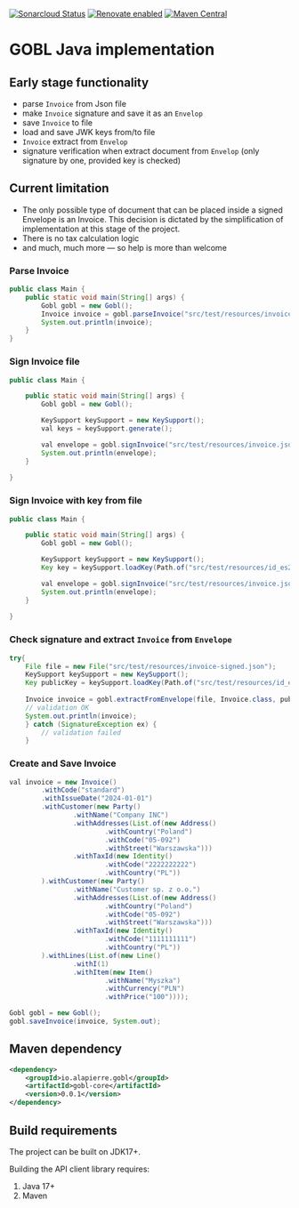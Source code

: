 [![Sonarcloud Status](https://sonarcloud.io/api/project_badges/measure?project=alapierre_ksef-java-rest-client&metric=alert_status)](https://sonarcloud.io/dashboard?id=alapierre_gobl.java)
[![Renovate enabled](https://img.shields.io/badge/renovate-enabled-brightgreen.svg)](https://renovatebot.com/)
[![Maven Central](http://img.shields.io/maven-central/v/io.alapierre.gobl/gobl-java)](https://search.maven.org/artifact/io.alapierre.gobl/gobl-java)

# GOBL Java implementation

## Early stage functionality

- parse `Invoice` from Json file
- make `Invoice` signature and save it as an `Envelop`
- save `Invoice` to file
- load and save JWK keys from/to file
- `Invoice` extract from `Envelop`
- signature verification when extract document from `Envelop` (only signature by one, provided key is checked)

## Current limitation

- The only possible type of document that can be placed inside a signed Envelope is an Invoice. This decision is dictated by the simplification of implementation at this stage of the project.
- There is no tax calculation logic
- and much, much more — so help is more than welcome

### Parse Invoice

````java
public class Main {
    public static void main(String[] args) {
        Gobl gobl = new Gobl();
        Invoice invoice = gobl.parseInvoice("src/test/resources/invoice.json");
        System.out.println(invoice);
    }
}
````

### Sign Invoice file

````java
public class Main {

    public static void main(String[] args) {
        Gobl gobl = new Gobl();

        KeySupport keySupport = new KeySupport();
        val keys = keySupport.generate();

        val envelope = gobl.signInvoice("src/test/resources/invoice.json", keys.privateKey(), UUID.randomUUID());
        System.out.println(envelope);
    }
    
}
````

### Sign Invoice with key from file

````java
public class Main {

    public static void main(String[] args) {
        Gobl gobl = new Gobl();

        KeySupport keySupport = new KeySupport();
        Key key = keySupport.loadKey(Path.of("src/test/resources/id_es256.jwk"));

        val envelope = gobl.signInvoice("src/test/resources/invoice.json", (ECPrivateKey) key, UUID.randomUUID());
        System.out.println(envelope);
    }
    
}
````

### Check signature and extract `Invoice` from `Envelope`

````java
try{
    File file = new File("src/test/resources/invoice-signed.json");
    KeySupport keySupport = new KeySupport();
    Key publicKey = keySupport.loadKey(Path.of("src/test/resources/id_es256.pub.jwk"));
    
    Invoice invoice = gobl.extractFromEnvelope(file, Invoice.class, publicKey); 
    // validation OK
    System.out.println(invoice);
    } catch (SignatureException ex) {
        // validation failed
    }   
````

### Create and Save Invoice

````java
val invoice = new Invoice()
        .withCode("standard")
        .withIssueDate("2024-01-01")
        .withCustomer(new Party()
                .withName("Company INC")
                .withAddresses(List.of(new Address()
                        .withCountry("Poland")
                        .withCode("05-092")
                        .withStreet("Warszawska")))
                .withTaxId(new Identity()
                        .withCode("2222222222")
                        .withCountry("PL"))
        ).withCustomer(new Party()
                .withName("Customer sp. z o.o.")
                .withAddresses(List.of(new Address()
                        .withCountry("Poland")
                        .withCode("05-092")
                        .withStreet("Warszawska")))
                .withTaxId(new Identity()
                        .withCode("1111111111")
                        .withCountry("PL"))
        ).withLines(List.of(new Line()
                .withI(1)
                .withItem(new Item()
                        .withName("Myszka")
                        .withCurrency("PLN")
                        .withPrice("100"))));

Gobl gobl = new Gobl();
gobl.saveInvoice(invoice, System.out);
````

## Maven dependency

````xml
<dependency>
    <groupId>io.alapierre.gobl</groupId>
    <artifactId>gobl-core</artifactId>
    <version>0.0.1</version>
</dependency>
````

## Build requirements

The project can be built on JDK17+.

Building the API client library requires:
1. Java 17+
2. Maven
